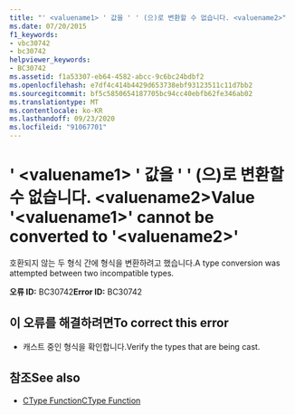 ```yaml
---
title: "' <valuename1> ' 값을 ' ' (으)로 변환할 수 없습니다. <valuename2>"
ms.date: 07/20/2015
f1_keywords:
- vbc30742
- bc30742
helpviewer_keywords:
- BC30742
ms.assetid: f1a53307-eb64-4582-abcc-9c6bc24bdbf2
ms.openlocfilehash: e7df4c414b4429d653738ebf93123511c11d7bb2
ms.sourcegitcommit: bf5c5850654187705bc94cc40ebfb62fe346ab02
ms.translationtype: MT
ms.contentlocale: ko-KR
ms.lasthandoff: 09/23/2020
ms.locfileid: "91067701"
---
```

# <a name="value-valuename1-cannot-be-converted-to-valuename2"></a><span data-ttu-id="36689-102">' \<valuename1> ' 값을 ' ' (으)로 변환할 수 없습니다. \<valuename2></span><span class="sxs-lookup"><span data-stu-id="36689-102">Value '\<valuename1>' cannot be converted to '\<valuename2>'</span></span>

<span data-ttu-id="36689-103">호환되지 않는 두 형식 간에 형식을 변환하려고 했습니다.</span><span class="sxs-lookup"><span data-stu-id="36689-103">A type conversion was attempted between two incompatible types.</span></span>  
  
 <span data-ttu-id="36689-104">**오류 ID:** BC30742</span><span class="sxs-lookup"><span data-stu-id="36689-104">**Error ID:** BC30742</span></span>  
  
## <a name="to-correct-this-error"></a><span data-ttu-id="36689-105">이 오류를 해결하려면</span><span class="sxs-lookup"><span data-stu-id="36689-105">To correct this error</span></span>  
  
- <span data-ttu-id="36689-106">캐스트 중인 형식을 확인합니다.</span><span class="sxs-lookup"><span data-stu-id="36689-106">Verify the types that are being cast.</span></span>  
  
## <a name="see-also"></a><span data-ttu-id="36689-107">참조</span><span class="sxs-lookup"><span data-stu-id="36689-107">See also</span></span>

- [<span data-ttu-id="36689-108">CType Function</span><span class="sxs-lookup"><span data-stu-id="36689-108">CType Function</span></span>](../language-reference/functions/ctype-function.md)
